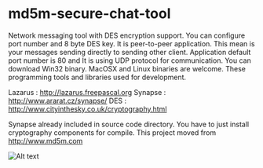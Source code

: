 md5m-secure-chat-tool
=======================
Network messaging tool with DES encryption support. You can configure port number and 8 byte DES key. It is peer-to-peer application. This mean is your messages sending directly to sending other client. Application default port number is 80 and It is using UDP protocol for communication.
You can download Win32 binary. MacOSX and Linux binaries are welcome.
These programming tools and libraries used for development.

Lazarus : http://lazarus.freepascal.org
Synapse : http://www.ararat.cz/synapse/
DES : http://www.cityinthesky.co.uk/cryptography.html

Synapse already included in source code directory. You have to just install cryptography components for compile.
This project moved from http://www.md5m.com

![Alt text](http://www.md5m.com/wp-content/uploads/2012/04/turbotalker.png "Optional title")

